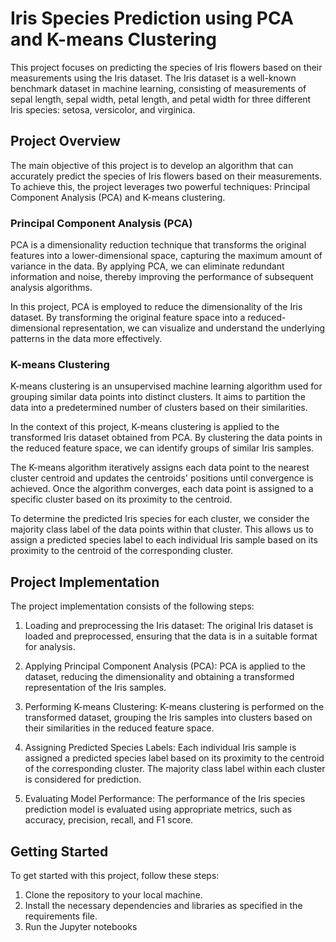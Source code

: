 # Iris Species Prediction using PCA and K-means Clustering

This project focuses on predicting the species of Iris flowers based on their measurements using the Iris dataset. The Iris dataset is a well-known benchmark dataset in machine learning, consisting of measurements of sepal length, sepal width, petal length, and petal width for three different Iris species: setosa, versicolor, and virginica.

## Project Overview

The main objective of this project is to develop an algorithm that can accurately predict the species of Iris flowers based on their measurements. To achieve this, the project leverages two powerful techniques: Principal Component Analysis (PCA) and K-means clustering.

### Principal Component Analysis (PCA)

PCA is a dimensionality reduction technique that transforms the original features into a lower-dimensional space, capturing the maximum amount of variance in the data. By applying PCA, we can eliminate redundant information and noise, thereby improving the performance of subsequent analysis algorithms.

In this project, PCA is employed to reduce the dimensionality of the Iris dataset. By transforming the original feature space into a reduced-dimensional representation, we can visualize and understand the underlying patterns in the data more effectively.

### K-means Clustering

K-means clustering is an unsupervised machine learning algorithm used for grouping similar data points into distinct clusters. It aims to partition the data into a predetermined number of clusters based on their similarities.

In the context of this project, K-means clustering is applied to the transformed Iris dataset obtained from PCA. By clustering the data points in the reduced feature space, we can identify groups of similar Iris samples.

The K-means algorithm iteratively assigns each data point to the nearest cluster centroid and updates the centroids' positions until convergence is achieved. Once the algorithm converges, each data point is assigned to a specific cluster based on its proximity to the centroid.

To determine the predicted Iris species for each cluster, we consider the majority class label of the data points within that cluster. This allows us to assign a predicted species label to each individual Iris sample based on its proximity to the centroid of the corresponding cluster.

## Project Implementation

The project implementation consists of the following steps:

1. Loading and preprocessing the Iris dataset: The original Iris dataset is loaded and preprocessed, ensuring that the data is in a suitable format for analysis.

2. Applying Principal Component Analysis (PCA): PCA is applied to the dataset, reducing the dimensionality and obtaining a transformed representation of the Iris samples.

3. Performing K-means Clustering: K-means clustering is performed on the transformed dataset, grouping the Iris samples into clusters based on their similarities in the reduced feature space.

4. Assigning Predicted Species Labels: Each individual Iris sample is assigned a predicted species label based on its proximity to the centroid of the corresponding cluster. The majority class label within each cluster is considered for prediction.

5. Evaluating Model Performance: The performance of the Iris species prediction model is evaluated using appropriate metrics, such as accuracy, precision, recall, and F1 score.

## Getting Started

To get started with this project, follow these steps:

1. Clone the repository to your local machine.
2. Install the necessary dependencies and libraries as specified in the requirements file.
3. Run the Jupyter notebooks
